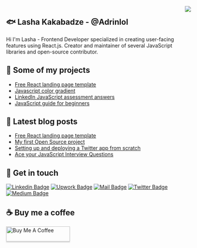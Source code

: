 <img align='right' src="https://github-readme-stats.vercel.app/api?username=Adrinlol&show_icons=true&theme=dracula">

## 🐟 Lasha Kakabadze - @Adrinlol

Hi I'm Lasha - Frontend Developer specialized in creating user-facing features using React.js. Creator and maintainer of several JavaScript libraries and open-source contributor.

## 🚀 Some of my projects

- [Free React landing page template](https://github.com/Adrinlol/landy-react-template)
- [Javascript color gradient](https://github.com/Adrinlol/javascript-color-gradient)
- [LinkedIn JavaScript assessment answers](https://github.com/Adrinlol/linkedin-javascript-assessment)
- [JavaScript guide for beginners](https://github.com/Adrinlol/javascript-guide)

## 📜 Latest blog posts

<!-- BLOG-POST-LIST:START -->
- [Free React landing page template](https://dev.to/adrinlol/free-react-landing-page-template-1f9h)
- [My first Open Source project](https://dev.to/adrinlol/my-first-open-source-project-4f2c)
- [Setting up and deploying a Twitter app from scratch](https://medium.com/swlh/setting-up-and-deploying-a-twitter-app-from-scratch-twitter-bot-article-8b6798d68a16)
- [Ace your JavaScript Interview Questions](https://medium.com/swlh/ace-your-javascript-interview-7a69694fe912)
<!-- BLOG-POST-LIST:END -->

## 🖖 Get in touch

[![Linkedin Badge](https://img.shields.io/badge/linkedin-%230077B5.svg?&style=for-the-badge&logo=linkedin&logoColor=white)](https://www.linkedin.com/in/lasha-kakabadze/)
[![Upwork Badge](https://img.shields.io/badge/upwork-32cd32?style=for-the-badge&logo=upwork&logoColor=white)](https://www.upwork.com/freelancers/~01e9d53a899f106f0d)
[![Mail Badge](https://img.shields.io/badge/email-c14438?style=for-the-badge&logo=Gmail&logoColor=white&link=mailto:l.qqbadze@gmail.com)](mailto:l.qqbadze@gmail.com)
[![Twitter Badge](https://img.shields.io/badge/twitter-1DA1F2?style=for-the-badge&logo=twitter&logoColor=white)](https://twitter.com/Adrinlolx)
[![Medium Badge](https://img.shields.io/badge/medium-333?style=for-the-badge&logo=medium&logoColor=white)](https://medium.com/@lashakakabadze)


## ☕ Buy me a coffee
<a href="https://www.buymeacoffee.com/adrinlol" target="_blank"><img src="https://www.buymeacoffee.com/assets/img/custom_images/orange_img.png" alt="Buy Me A Coffee" style="height: 41px !important;width: 174px !important;box-shadow: 0px 3px 2px 0px rgba(190, 190, 190, 0.5) !important;-webkit-box-shadow: 0px 3px 2px 0px rgba(190, 190, 190, 0.5) !important;" ></a>
